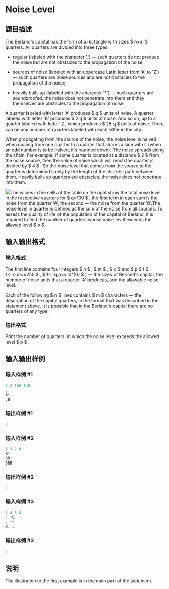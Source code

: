 # Noise Level

## 题目描述

The Berland's capital has the form of a rectangle with sizes $ n×m $ quarters. All quarters are divided into three types:

- regular (labeled with the character '.') — such quarters do not produce the noise but are not obstacles to the propagation of the noise;

- sources of noise (labeled with an uppercase Latin letter from 'A' to 'Z') — such quarters are noise sources and are not obstacles to the propagation of the noise;

- heavily built-up (labeled with the character '\*') — such quarters are soundproofed, the noise does not penetrate into them and they themselves are obstacles to the propagation of noise.

A quarter labeled with letter 'A' produces $ q $ units of noise. A quarter labeled with letter 'B' produces $ 2·q $ units of noise. And so on, up to a quarter labeled with letter 'Z', which produces $ 26·q $ units of noise. There can be any number of quarters labeled with each letter in the city.

When propagating from the source of the noise, the noise level is halved when moving from one quarter to a quarter that shares a side with it (when an odd number is to be halved, it's rounded down). The noise spreads along the chain. For example, if some quarter is located at a distance $ 2 $ from the noise source, then the value of noise which will reach the quarter is divided by $ 4 $ . So the noise level that comes from the source to the quarter is determined solely by the length of the shortest path between them. Heavily built-up quarters are obstacles, the noise does not penetrate into them.

![](https://cdn.luogu.com.cn/upload/vjudge_pic/CF847I/0a8ce4c074a103c21f7e8facf314824c3efeff45.png)The values in the cells of the table on the right show the total noise level in the respective quarters for $ q=100 $ , the first term in each sum is the noise from the quarter 'A', the second — the noise from the quarter 'B'.The noise level in quarter is defined as the sum of the noise from all sources. To assess the quality of life of the population of the capital of Berland, it is required to find the number of quarters whose noise level exceeds the allowed level $ p $ .

## 输入输出格式

### 输入格式

The first line contains four integers $ n $ , $ m $ , $ q $ and $ p $ ( $ 1<=n,m<=250 $ , $ 1<=q,p<=10^{6} $ ) — the sizes of Berland's capital, the number of noise units that a quarter 'A' produces, and the allowable noise level.

Each of the following $ n $ lines contains $ m $ characters — the description of the capital quarters, in the format that was described in the statement above. It is possible that in the Berland's capital there are no quarters of any type.

### 输出格式

Print the number of quarters, in which the noise level exceeds the allowed level $ p $ .

## 输入输出样例

### 输入样例 #1

```cpp
3 3 100 140
...
A*.
.B.

```
### 输出样例 #1

```cpp
3

```
### 输入样例 #2

```cpp
3 3 2 8
B*.
BB*
BBB

```
### 输出样例 #2

```cpp
4

```
### 输入样例 #3

```cpp
3 4 5 4
..*B
..**
D...

```
### 输出样例 #3

```cpp
7

```
## 说明

The illustration to the first example is in the main part of the statement.


